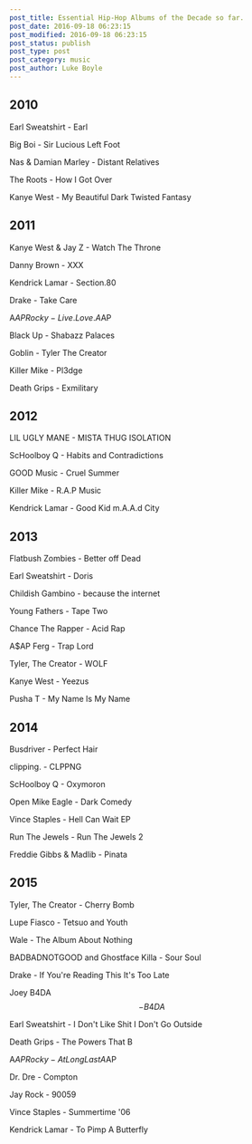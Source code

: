 ```yaml
---
post_title: Essential Hip-Hop Albums of the Decade so far.
post_date: 2016-09-18 06:23:15
post_modified: 2016-09-18 06:23:15
post_status: publish
post_type: post
post_category: music
post_author: Luke Boyle
---
```


## 2010

Earl Sweatshirt - Earl

Big Boi - Sir Lucious Left Foot

Nas & Damian Marley - Distant Relatives

The Roots - How I Got Over

Kanye West - My Beautiful Dark Twisted Fantasy

## 2011

Kanye West & Jay Z - Watch The Throne

Danny Brown - XXX

Kendrick Lamar - Section.80

Drake - Take Care

A$AP Rocky - Live.Love.A$AP

Black Up - Shabazz Palaces

Goblin - Tyler The Creator

Killer Mike - Pl3dge

Death Grips - Exmilitary

## 2012

LIL UGLY MANE - MISTA THUG ISOLATION

ScHoolboy Q - Habits and Contradictions

GOOD Music - Cruel Summer

Killer Mike - R.A.P Music

Kendrick Lamar - Good Kid m.A.A.d City

## 2013

Flatbush Zombies - Better off Dead

Earl Sweatshirt - Doris

Childish Gambino - because the internet

Young Fathers - Tape Two

Chance The Rapper - Acid Rap

A\$AP Ferg - Trap Lord

Tyler, The Creator - WOLF

Kanye West - Yeezus

Pusha T - My Name Is My Name

## 2014

Busdriver - Perfect Hair

clipping. - CLPPNG

ScHoolboy Q - Oxymoron

Open Mike Eagle - Dark Comedy

Vince Staples - Hell Can Wait EP

Run The Jewels - Run The Jewels 2

Freddie Gibbs & Madlib - Pinata

## 2015

Tyler, The Creator - Cherry Bomb

Lupe Fiasco - Tetsuo and Youth

Wale - The Album About Nothing

BADBADNOTGOOD and Ghostface Killa - Sour Soul

Drake - If You're Reading This It's Too Late

Joey B4DA$$ - B4DA$$

Earl Sweatshirt - I Don't Like Shit I Don't Go Outside

Death Grips - The Powers That B

A$AP Rocky - At Long Last A$AP

Dr. Dre - Compton

Jay Rock - 90059

Vince Staples - Summertime '06

Kendrick Lamar - To Pimp A Butterfly
